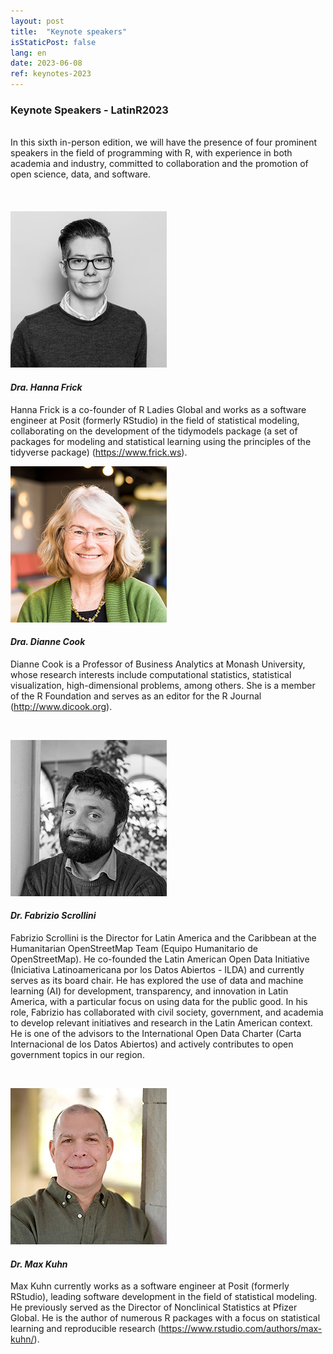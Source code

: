 ```yaml
---
layout: post
title:  "Keynote speakers"
isStaticPost: false
lang: en
date: 2023-06-08
ref: keynotes-2023
---
```


### Keynote Speakers - LatinR2023

<br> In this sixth in-person edition, we will have the presence of four prominent speakers in the field of programming with R, with experience in both academia and industry, committed to collaboration and the promotion of open science, data, and software.
<br> 
<br>
<br>
<br>
![](../../img/posts/hanna.jpg)

#### _Dra. Hanna Frick_
Hanna Frick is a co-founder of R Ladies Global and works as a software engineer at Posit (formerly RStudio) in the field of statistical modeling, collaborating on the development of the tidymodels package (a set of packages for modeling and statistical learning using the principles of the tidyverse package) (https://www.frick.ws).
<br> 

![](../../img/posts/dianne.jpg)

#### _Dra. Dianne Cook_
Dianne Cook is a Professor of Business Analytics at Monash University, whose research interests include computational statistics, statistical visualization, high-dimensional problems, among others. She is a member of the R Foundation and serves as an editor for the R Journal (http://www.dicook.org).

<br> 

![](../../img/posts/Fabrizio.jpg)

#### _*Dr. Fabrizio Scrollini*_
Fabrizio Scrollini is the Director for Latin America and the Caribbean at the Humanitarian OpenStreetMap Team (Equipo Humanitario de OpenStreetMap). He co-founded the Latin American Open Data Initiative (Iniciativa Latinoamericana por los Datos Abiertos - ILDA) and currently serves as its board chair. He has explored the use of data and machine learning (AI) for development, transparency, and innovation in Latin America, with a particular focus on using data for the public good. In his role, Fabrizio has collaborated with civil society, government, and academia to develop relevant initiatives and research in the Latin American context. He is one of the advisors to the International Open Data Charter (Carta Internacional de los Datos Abiertos) and actively contributes to open government topics in our region.


<br> 

![](../../img/posts/Max.jpg)

#### _Dr. Max Kuhn_
Max Kuhn currently works as a software engineer at Posit (formerly RStudio), leading software development in the field of statistical modeling. He previously served as the Director of Nonclinical Statistics at Pfizer Global. He is the author of numerous R packages with a focus on statistical learning and reproducible research (https://www.rstudio.com/authors/max-kuhn/).

